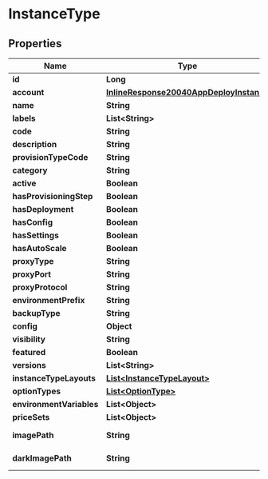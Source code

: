 

# InstanceType

## Properties

Name | Type | Description | Notes
------------ | ------------- | ------------- | -------------
**id** | **Long** |  |  [optional]
**account** | [**InlineResponse20040AppDeployInstance**](InlineResponse20040AppDeployInstance.md) |  |  [optional]
**name** | **String** |  |  [optional]
**labels** | **List&lt;String&gt;** |  |  [optional]
**code** | **String** |  |  [optional]
**description** | **String** |  |  [optional]
**provisionTypeCode** | **String** |  |  [optional]
**category** | **String** |  |  [optional]
**active** | **Boolean** |  |  [optional]
**hasProvisioningStep** | **Boolean** |  |  [optional]
**hasDeployment** | **Boolean** |  |  [optional]
**hasConfig** | **Boolean** |  |  [optional]
**hasSettings** | **Boolean** |  |  [optional]
**hasAutoScale** | **Boolean** |  |  [optional]
**proxyType** | **String** |  |  [optional]
**proxyPort** | **String** |  |  [optional]
**proxyProtocol** | **String** |  |  [optional]
**environmentPrefix** | **String** |  |  [optional]
**backupType** | **String** |  |  [optional]
**config** | **Object** |  |  [optional]
**visibility** | **String** |  |  [optional]
**featured** | **Boolean** |  |  [optional]
**versions** | **List&lt;String&gt;** |  |  [optional]
**instanceTypeLayouts** | [**List&lt;InstanceTypeLayout&gt;**](InstanceTypeLayout.md) |  |  [optional]
**optionTypes** | [**List&lt;OptionType&gt;**](OptionType.md) |  |  [optional]
**environmentVariables** | **List&lt;Object&gt;** |  |  [optional]
**priceSets** | **List&lt;Object&gt;** |  |  [optional]
**imagePath** | **String** | Logo image URL |  [optional]
**darkImagePath** | **String** | Dark logo image URL |  [optional]



